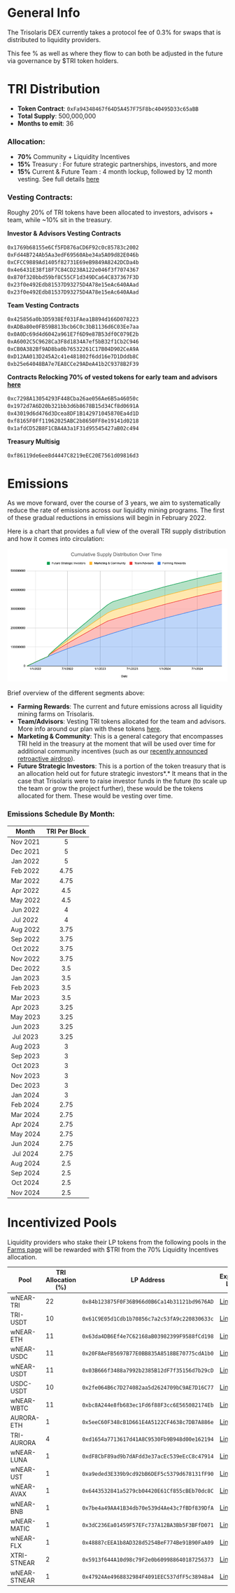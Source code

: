 
# General Info

The Trisolaris DEX currently takes a protocol fee of 0.3% for swaps that is distributed to liquidity providers. 

This fee % as well as where they flow to can both be adjusted in the future via governance by $TRI token holders.



# TRI Distribution

* **Token Contract**: `0xFa94348467f64D5A457F75F8bc40495D33c65aBB`
* **Total Supply**: 500,000,000
* **Months to emit**: 36

### Allocation:

* **70%** Community + Liquidity Incentives
* **15%** Treasury : For future strategic partnerships, investors, and more
* **15%** Current & Future Team : 4 month lockup, followed by 12 month vesting. See full details [here](https://medium.com/trisolaris-labs/update-team-advisors-token-vesting-9ced4bc72aee)

### Vesting Contracts:
Roughy 20% of TRI tokens have been allocated to investors, advisors + team, while ~10% sit in the treasury. 

**Investor & Advisors Vesting Contracts**

`0x1769b68155e6Cf5FD876aCD6F92c0c85783c2002`
`0xFd44B724Ab5Aa3edF69560Abe34a5A09d82E046b`
`0xCFCC9889Ad1405f82731E69eB9849A8242DCDa4b`
`0x4e6431E38f18F7C84CD238A122e046f3f7074367`
`0x870f320bbd59bf8C55CF1d349DCa64C837367F3D`
`0x23f0e492Edb81537D93275D4A78e15eAc640AAad`
`0x23f0e492Edb81537D93275D4A78e15eAc640AAad`

**Team Vesting Contracts**

`0x425856a0b3D5938Ef031FAea1B894d166D078223`
`0xADBa80e0FB59B813bcb6C0c3bB1136d6C03Ee7aa`
`0x0A0Dc69d4d6042a961E7f6D9e87B53df0C079E2b`
`0xA6002C5C9628Ca3F8d1834A7ef5bB32f1Cb2C946`
`0xCB0A382Bf9AD8ba0b76532261C17B04D902CeA9A`
`0xD12AA013D245A2c41e481802f6dd16e7D1Dddb8C`
`0xb25e64048BA7e7EA8CCe29ADeA41b2C9378B2F39`

**Contracts Relocking 70% of vested tokens for early team and advisors [here](https://medium.com/trisolaris-labs/update-team-advisors-token-vesting-9ced4bc72aee)**

`0xc7298A13054293F448Cba26ae056Ae6B5a46050c`
`0x1972d7A6D20b321bb3d6b8678B15d34Cf8d0691A`
`0x43019d6d476d3Dcea8DF1B142971045870Ea4d1D`
`0xf8165F0Ff11962025ABC2b8650FF8e19141d0218`
`0x1afdCD52B8F1CBA4A3a1F31d95545427aB02c494`

**Treasury Multisig**

`0xf86119de6ee8d4447C8219eEC20E7561d09816d3`



# Emissions

As we move forward, over the course of 3 years, we aim to systematically reduce the rate of emissions across our liquidity mining programs. The first of these gradual reductions in emissions will begin in February 2022.

Here is a chart that provides a full view of the overall TRI supply distribution and how it comes into circulation:

![Emissions Graph](img/emissions.png) 

Brief overview of the different segments above:

- **Farming Rewards**: The current and future emissions across all liquidity mining farms on Trisolaris.
- **Team/Advisors**: Vesting TRI tokens allocated for the team and advisors. More info around our plan with these tokens [here](https://medium.com/trisolaris-labs/update-team-advisors-token-vesting-9ced4bc72aee).
- **Marketing & Community**: This is a general category that encompasses TRI held in the treasury at the moment that will be used over time for additional community incentives (such as our [recently announced retroactive airdrop](https://medium.com/trisolaris-labs/merry-christmas-from-trisolaris-29671fda22af)).
- **Future Strategic Investors**: This is a portion of the token treasury that is an allocation held out for future strategic investors*.* It means that in the case that Trisolaris were to raise investor funds in the future (to scale up the team or grow the project further), these would be the tokens allocated for them. These would be vesting over time.

### Emissions Schedule By Month:

**Month**|**TRI Per Block**
:-----:|:-----:
Nov 2021|5
Dec 2021|5
Jan 2022|5
Feb 2022|4.75
Mar 2022|4.75
Apr 2022|4.5
May 2022|4.5
Jun 2022|4
Jul 2022|4
Aug 2022|3.75
Sep 2022|3.75
Oct 2022|3.75
Nov 2022|3.75
Dec 2022|3.5
Jan 2023|3.5
Feb 2023|3.5
Mar 2023|3.5
Apr 2023|3.25
May 2023|3.25
Jun 2023|3.25
Jul 2023|3.25
Aug 2023|3
Sep 2023|3
Oct 2023|3
Nov 2023|3
Dec 2023|3
Jan 2024|3
Feb 2024|2.75
Mar 2024|2.75
Apr 2024|2.75
May 2024|2.75
Jun 2024|2.75
Jul 2024|2.75
Aug 2024|2.5
Sep 2024|2.5
Oct 2024|2.5
Nov 2024|2.5




# Incentivized Pools

Liquidity providers who stake their LP tokens from the following pools in the [Farms page](https://www.trisolaris.io/#/farm/1) will be rewarded with $TRI from the 70% Liquidity Incentives allocation.

| Pool       | TRI Allocation (%) | LP Address                                 | Explorer Link                                                                                       |
|------------|--------------------|--------------------------------------------|-----------------------------------------------------------------------------------------------------|
| wNEAR-TRI  |                 22 | `0x84b123875F0F36B966d0B6Ca14b31121bd9676AD`  | [Link](https://aurorascan.dev/address/0x84b123875F0F36B966d0B6Ca14b31121bd9676AD/transactions) |
| TRI-USDT  |                10 | `0x61C9E05d1Cdb1b70856c7a2c53fA9c220830633c` | [Link](https://aurorascan.dev/address/0x61C9E05d1Cdb1b70856c7a2c53fA9c220830633c/transactions) |
| wNEAR-ETH  |                 11 | `0x63da4DB6Ef4e7C62168aB03982399F9588fCd198` | [Link](https://aurorascan.dev/address/0x63da4DB6Ef4e7C62168aB03982399F9588fCd198/transactions) |
| wNEAR-USDC |                 11 | `0x20F8AeFB5697B77E0BB835A8518BE70775cdA1b0` | [Link](https://aurorascan.dev/address/0x20F8AeFB5697B77E0BB835A8518BE70775cdA1b0/transactions) |
| wNEAR-USDT |                 11 | `0x03B666f3488a7992b2385B12dF7f35156d7b29cD` | [Link](https://aurorascan.dev/address/0x03B666f3488a7992b2385B12dF7f35156d7b29cD/transactions) |
| USDC-USDT  |                 10 | `0x2fe064B6c7D274082aa5d2624709bC9AE7D16C77` | [Link](https://aurorascan.dev/address/0x2fe064B6c7D274082aa5d2624709bC9AE7D16C77/transactions) |
| wNEAR-WBTC |                 11 | `0xbc8A244e8fb683ec1Fd6f88F3cc6E565082174Eb` | [Link](https://aurorascan.dev/address/0xbc8A244e8fb683ec1Fd6f88F3cc6E565082174Eb/transaction) | 
| AURORA-ETH  |                1 | `0x5eeC60F348cB1D661E4A5122CF4638c7DB7A886e` | [Link](https://aurorascan.dev/address/0x5eeC60F348cB1D661E4A5122CF4638c7DB7A886e/transactions) |
| TRI-AURORA  |                4 | `0xd1654a7713617d41A8C9530Fb9B948d00e162194` | [Link](https://aurorascan.dev/address/0xd1654a7713617d41A8C9530Fb9B948d00e162194/transactions) |
| wNEAR-LUNA  |                1 | `0xdF8CbF89ad9b7dAFdd3e37acEc539eEcC8c47914` | [Link](https://aurorascan.dev/address/0xdF8CbF89ad9b7dAFdd3e37acEc539eEcC8c47914/transactions) |
| wNEAR-UST  |                1 | `0xa9eded3E339b9cd92bB6DEF5c5379d678131fF90` | [Link](https://aurorascan.dev/address/0xa9eded3E339b9cd92bB6DEF5c5379d678131fF90/transactions) |
| wNEAR-AVAX  |                1 | `0x6443532841a5279cb04420E61Cf855cBEb70dc8C` | [Link](https://aurorascan.dev/address/0x6443532841a5279cb04420E61Cf855cBEb70dc8C/transactions) |
| wNEAR-BNB |                1 | `0x7be4a49AA41B34db70e539d4Ae43c7fBDf839DfA` | [Link](https://aurorascan.dev/address/0x7be4a49AA41B34db70e539d4Ae43c7fBDf839DfA/transactions) |
| wNEAR-MATIC |                1 | `0x3dC236Ea01459F57EFc737A12BA3Bb5F3BFfD071` | [Link](https://aurorascan.dev/address/0x3dC236Ea01459F57EFc737A12BA3Bb5F3BFfD071/transactions) |
| wNEAR-FLX |                1 | `0x48887cEEA1b8AD328d5254BeF774Be91B90FaA09` | [Link](https://aurorascan.dev/address/0x48887cEEA1b8AD328d5254BeF774Be91B90FaA09/transactions) |
| XTRI-STNEAR |                2 | `0x5913f644A10d98c79F2e0b609988640187256373` | [Link](https://aurorascan.dev/address/0x5913f644A10d98c79F2e0b609988640187256373/transactions) |
| wNEAR-STNEAR |                1 | `0x47924Ae4968832984F4091EEC537dfF5c38948a4` | [Link](https://aurorascan.dev/address/0x47924Ae4968832984F4091EEC537dfF5c38948a4/transactions) |









